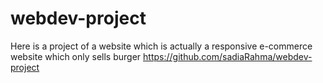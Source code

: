 # webdev-project
Here is a project of a website which is actually a responsive e-commerce website which only sells burger
https://github.com/sadiaRahma/webdev-project
